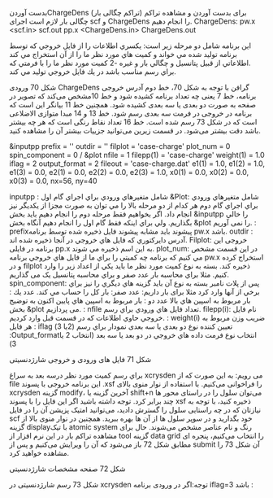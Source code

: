 


 بدست آوردنChargeDens  (تراکم چگالی بار)
برای بدست آوردن و مشاهده تراکم چگالی بار لازم است اجرای  scf و ChargeDens را انجام دهیم.
ChargeDens:
pw.x <scf.in> scf.out
pp.x <ChargeDens.in> ChargeDens.out


اين برنامه شامل دو مرحله زير است:
يكسري اطلاعات را از فايل خروجي كه توسط برنامه توليد شده مي خواند و كميت هاي مورد نظر ما را از آن استخراج مي كند .اطلاعاتي از قبيل پتانسيل و چگالي بار و غيره
-2 كميت مورد نظر ما را با فرمتي كه براي رسم مناسب باشد در يك فايل خروجي توليد مي كند.



شکل 70 ورودی ChargeDens گرافن
با توجه به شکل 70، خط دوم آدرس خروجی برنامه، خط 7 یعنی چه تعداد برنامه کشیده شود و خط 10مشخص می‌کند که تصویر در صفحه به صورت دو بعدی  یا سه بعدی کشیده شود. همچنین خط 11 بیانگر این است که برنامه در خروجی در فرمت سه بعدی رسم شود. خط 13 و 14 مبدا متوازی الاضلاعی است که در  شکل 73 رسم شده است. خط 16 تعداد نقاط رنگی است که هر چه بیشتر باشد دقت بیشتر می‌شود. در قسمت زیرین  می‌توانید جزییات بیشتر آن را مشاهده کنید.

&inputpp
prefix = ''
outdir = ''
filplot = 'case-charge'
plot_num = 0
spin_component = 0
/
&plot
nfile = 1
filepp(1) = 'case-charge'
weight(1) = 1.0
iflag = 2
output_format = 2
fileout = 'case-charge.dat'
e1(1) = 1.0, e1(2) = 1.0, e1(3) = 0.0,
e2(1) = 0.0, e2(2) = 0.0, e2(3) = 1.0,
x0(1) = 0.0, x0(2) = 0.0, x0(3) = 0.0,
nx=56, ny=40


inputpp : شامل متغيرهاي ورودي براي اجراي گام اول
&Plot: شامل متغيرهاي ورودي براي اجراي گام دوم
هر كدام از دو مرحله بالا را مي توان به صورت مجزا از يكديگر نيز انجام داد. اگر بخواهيم فقط مرحله دوم را انجام دهيم بايد بخش &inputpp را خالي بگذاريم. ولي براي اينكه فقط گام اول را انجام دهيم آنگاه بخش &plot را نمی آوریم.
 : prefixپيشوند بايد مشابه پيشوند فايل ذخيره شده توسط برنامه pw.x   باشد.
 outdir : آدرس دايركتوري كه فايل هاي خروجي در آنجا ذخيره شده اند.
Filplot: خروجی این برنامه در فایلی pp.x به اين اسم ذخيره مي شوند.
plot_num: در اين قسمت مشخص مي كنيم كه برنامه چه كميتي را براي ما از فايل هاي خروجي برنامه pw.x استخراج کرده و در filplot ذخیره کند.
بسته به نوع كميت مورد نظر ما بايد يكي از اعداد زير را وارد كنيم. مثلا براي محاسبه بار عدد صفر و براي محاسبه پتانسیل یک می گذاریم.
spin_component:  پس از پلات نامبر بسته به نوع آن بايد گزينه هاي ديگري را نيز براي برخي از آنها وارد کرد مثلا برای بار داریم:
عدد صفر: بار كل را حساب مي كند.
عدد يك : بار مربوط به اسپين هاي بالا
عدد دو : بار مربوط به اسپين هاي پايين
اكنون به توضيح بخش &plot  می پردازیم.
: nfile تعداد فايل هاي ورودي براي رسم.
filepp(i): نام فايل خروجي حاوي اطلاعات كه در قسمت قبل وارد كرديم.
: weight(i) ضريب وزن مربوط به هر فايل
: iflag تعيين كننده نوع دو بعدی یا سه بعدی نمودار براي رسم (2یا 3) 
 :Output_formatانتخاب نوع فرمت داده هاي خروجي در دو بعد یا سه بعد (انتخاب 2 یا 3)


شکل 71 فایل های ورودی و خروجی شارژدنسیتی

براي رسم كميت مورد نظر درسه بعد به سراغ xcrysden می رویم: به این صورت که از  file این برنامه خروجی با پسوند .xsf را فراخوانی می‌کنیم. 
 با استفاده از نوار منوی بالای xcrysden گزینه modify، آخرین گزینه یا shift+n می‌توان  سلول را در راستای محور ها چند برابر کرد. توجه داشته باشید اگر این فایل را با پسوند xsf ذخیره کنید، با توجه به نیازتان که در چه راستایی سلول را گسترش دادید، می‌توانید امتیک پزیشن آن را در فایل scf خود بگدارید و در سوپر سلول ها از آن ها بهره ببرید.
همچنین در  نوار منوی بالا از گزینه  displayبا تیک atomic system رنگ و نام عناصر مشخص می‌شوند.
حال برای مشاهده تراکم بار در این نرم افزار از tool گزینه data grid را انتخاب می‌کنیم، پنجره ای مطابق شکل 72 باز می‌شود که آن را ویرایش می‌کنیم و پس از submit آن شکل 73 را مشاهده خواهید کرد.



شکل 72  صفحه مشخصات شارژدنسیتی


شکل 73 رسم شارژدنسیتی در xcrysden
توجه:اگر در ورودی برنامه iflag=3  باشد :
